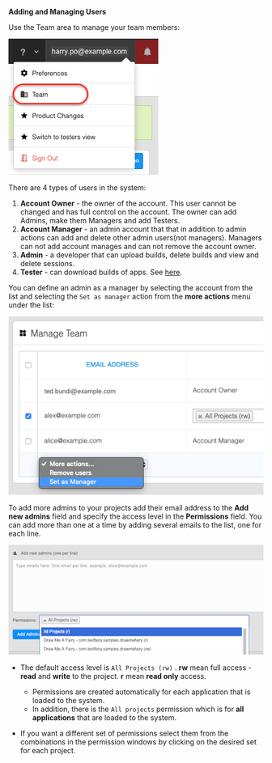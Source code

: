 **Adding and Managing Users**

Use the Team area to manage your team members:

![team menu](/img/app/team/team-menu.png)

There are 4 types of users in the system:
1. **Account Owner** - the owner of the account. This user cannot be changed and has full control on the account. The owner  can add Admins, make them Managers and add Testers.
2. **Account Manager** - an admin account that that in addition to admin actions can add and delete other admin users(not managers). Managers can not add account manages and can not remove the account owner.
3. **Admin** - a developer that can upload builds, delete builds and view and delete sessions. 
4. **Tester** - can download builds of apps. See [here](https://docs.testfairy.com/Getting_Started/How_To_Invite_Testers.html).

You can define an admin as a manager by selecting the account from the list and selecting the `Set as manager` action from the **more actions** menu under the list:

![make manager](/img/app/team/make-manager-1.png)


To add more admins to your projects add their email address to the **Add new admins** field and specify the access level in the **Permissions** field. You can add more than one at a time by adding several emails to the list, one for each line. 


![ alt add-admins](/img/app/add-admins.png)

- The default access level is `All Projects (rw)` . **rw** mean full access - **read** and **write** to the project. **r** mean **read only** access.

     * Permissions are created automatically for each application that is loaded to the system.
     * In addition, there is the `All projects` permission which is for **all applications** that are loaded to the system.
     
- If you want a different set of permissions select them from the combinations in the permission windows by clicking on the desired set for each project.
